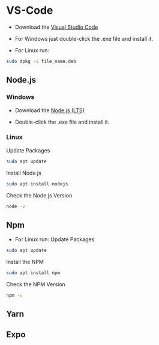 # VS-Code

- Download the [Visual Studio Code](https://code.visualstudio.com/)

- For Windows just double-click the .exe file and install it.

- For Linux run:
```sh
sudo dpkg -i file_name.deb
```


## Node.js
### Windows
- Download the [Node.js (LTS)](https://nodejs.org/en/)

- Double-click the .exe file and install it.

### Linux
Update Packages
```sh
sudo apt update 
```

Install Node.js
```sh
sudo apt install nodejs
```
 
Check the Node.js Version
```sh
node -v 
```

## Npm
- For Linux run:
Update Packages
```sh
sudo apt update 
```

Install the NPM
```sh
sudo apt install npm
```

Check the NPM Version
```sh
npm -v 
```


## Yarn


## Expo
